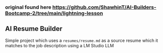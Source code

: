 ### original found here https://github.com/ShawhinT/AI-Builders-Bootcamp-2/tree/main/lightning-lesson

## AI Resume Builder

Simple project which uses a `resumes/resume.md` as a source resume which it matches to the job description using a LM Studio LLM
